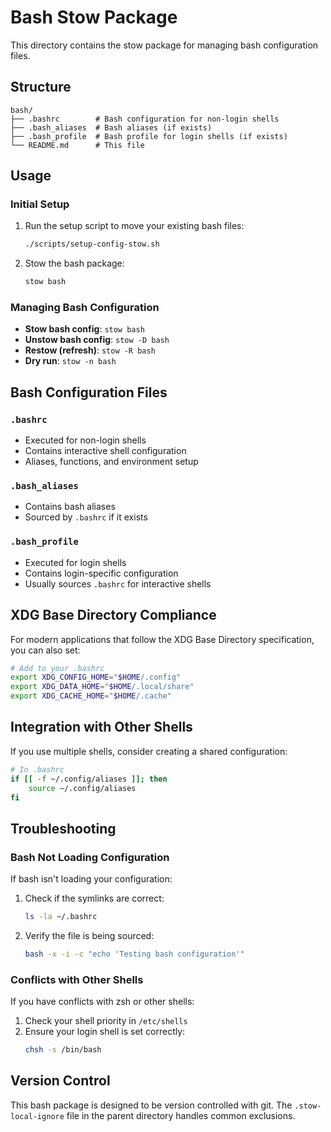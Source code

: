 # Bash Stow Package

This directory contains the stow package for managing bash configuration files.

## Structure

```
bash/
├── .bashrc        # Bash configuration for non-login shells
├── .bash_aliases  # Bash aliases (if exists)
├── .bash_profile  # Bash profile for login shells (if exists)
└── README.md      # This file
```

## Usage

### Initial Setup

1. Run the setup script to move your existing bash files:
   ```bash
   ./scripts/setup-config-stow.sh
   ```

2. Stow the bash package:
   ```bash
   stow bash
   ```

### Managing Bash Configuration

- **Stow bash config**: `stow bash`
- **Unstow bash config**: `stow -D bash`
- **Restow (refresh)**: `stow -R bash`
- **Dry run**: `stow -n bash`

## Bash Configuration Files

### `.bashrc`
- Executed for non-login shells
- Contains interactive shell configuration
- Aliases, functions, and environment setup

### `.bash_aliases`
- Contains bash aliases
- Sourced by `.bashrc` if it exists

### `.bash_profile`
- Executed for login shells
- Contains login-specific configuration
- Usually sources `.bashrc` for interactive shells

## XDG Base Directory Compliance

For modern applications that follow the XDG Base Directory specification, you can also set:

```bash
# Add to your .bashrc
export XDG_CONFIG_HOME="$HOME/.config"
export XDG_DATA_HOME="$HOME/.local/share"
export XDG_CACHE_HOME="$HOME/.cache"
```

## Integration with Other Shells

If you use multiple shells, consider creating a shared configuration:

```bash
# In .bashrc
if [[ -f ~/.config/aliases ]]; then
    source ~/.config/aliases
fi
```

## Troubleshooting

### Bash Not Loading Configuration
If bash isn't loading your configuration:

1. Check if the symlinks are correct:
   ```bash
   ls -la ~/.bashrc
   ```

2. Verify the file is being sourced:
   ```bash
   bash -x -i -c "echo 'Testing bash configuration'"
   ```

### Conflicts with Other Shells
If you have conflicts with zsh or other shells:

1. Check your shell priority in `/etc/shells`
2. Ensure your login shell is set correctly:
   ```bash
   chsh -s /bin/bash
   ```

## Version Control

This bash package is designed to be version controlled with git. The `.stow-local-ignore` file in the parent directory handles common exclusions. 